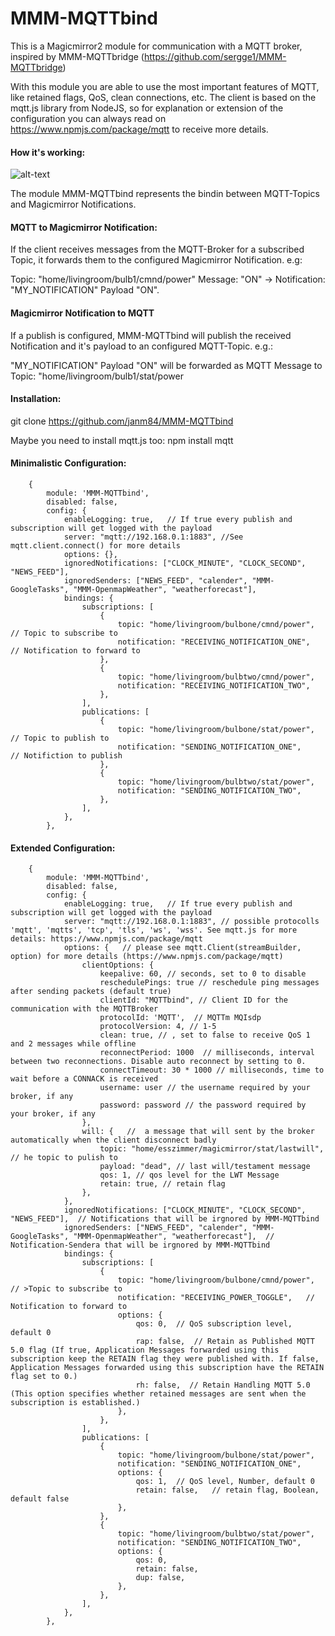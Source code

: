 # MMM-MQTTbind

This is a Magicmirror2 module for communication with a MQTT broker, inspired by MMM-MQTTbridge (https://github.com/sergge1/MMM-MQTTbridge)

With this module you are able to use the most important features of MQTT, like retained flags, QoS, clean connections, etc.
The client is based on the mqtt.js library from NodeJS, so for explanation or extension of the configuration you can always read on https://www.npmjs.com/package/mqtt to receive more details.

#### How it's working:

![alt-text](https://github.com/janm84/MMM-MQTTbind/blob/master/github/MQTTbind.png)

The module MMM-MQTTbind represents the bindin between MQTT-Topics and Magicmirror Notifications. 

#### MQTT to Magicmirror Notification:
If the client receives messages from the MQTT-Broker for a subscribed Topic, it forwards them to the configured Magicmirror Notification. e.g:

Topic: "home/livingroom/bulb1/cmnd/power" Message: "ON" -> Notification: "MY_NOTIFICATION" Payload "ON".

#### Magicmirror Notification to MQTT
If a publish is configured, MMM-MQTTbind will publish the received Notification and it's payload to an configured MQTT-Topic. e.g.:

"MY_NOTIFICATION" Payload "ON" will be forwarded as MQTT Message to Topic: "home/livingroom/bulb1/stat/power

#### Installation:

git clone https://github.com/janm84/MMM-MQTTbind

Maybe you need to install mqtt.js too: npm install mqtt

#### Minimalistic Configuration:

		{
			module: 'MMM-MQTTbind',
			disabled: false,
			config: {
				enableLogging: true,   // If true every publish and subscription will get logged with the payload
				server: "mqtt://192.168.0.1:1883", //See mqtt.client.connect() for more details
				options: {},
				ignoredNotifications: ["CLOCK_MINUTE", "CLOCK_SECOND", "NEWS_FEED"],
				ignoredSenders: ["NEWS_FEED", "calender", "MMM-GoogleTasks", "MMM-OpenmapWeather", "weatherforecast"],
				bindings: {
					subscriptions: [
						{						
							topic: "home/livingroom/bulbone/cmnd/power",  // Topic to subscribe to
							notification: "RECEIVING_NOTIFICATION_ONE",   // Notification to forward to
						},
						{						
							topic: "home/livingroom/bulbtwo/cmnd/power",  
							notification: "RECEIVING_NOTIFICATION_TWO",
						},
					],
					publications: [
						{
							topic: "home/livingroom/bulbone/stat/power",  // Topic to publish to
							notification: "SENDING_NOTIFICATION_ONE",     // Notifiction to publish
						},
						{
							topic: "home/livingroom/bulbtwo/stat/power",
							notification: "SENDING_NOTIFICATION_TWO",
						},
					],					
				},
			},


#### Extended Configuration:


		{
			module: 'MMM-MQTTbind',
			disabled: false,
			config: {
				enableLogging: true,   // If true every publish and subscription will get logged with the payload
				server: "mqtt://192.168.0.1:1883", // possible protocolls  'mqtt', 'mqtts', 'tcp', 'tls', 'ws', 'wss'. See mqtt.js for more details: https://www.npmjs.com/package/mqtt
				options: {   // please see mqtt.Client(streamBuilder, option) for more details (https://www.npmjs.com/package/mqtt)
					clientOptions: {
						keepalive: 60, // seconds, set to 0 to disable
						reschedulePings: true // reschedule ping messages after sending packets (default true)
						clientId: "MQTTbind", // Client ID for the communication with the MQTTBroker
						protocolId: 'MQTT',  // MQTTm MQIsdp
						protocolVersion: 4, // 1-5
						clean: true, // , set to false to receive QoS 1 and 2 messages while offline
						reconnectPeriod: 1000  // milliseconds, interval between two reconnections. Disable auto reconnect by setting to 0.
						connectTimeout: 30 * 1000 // milliseconds, time to wait before a CONNACK is received
						username: user // the username required by your broker, if any
						password: password // the password required by your broker, if any
					},
					will: {   //  a message that will sent by the broker automatically when the client disconnect badly
						topic: "home/esszimmer/magicmirror/stat/lastwill", // he topic to pulish to
						payload: "dead", // last will/testament message
						qos: 1, // qos level for the LWT Message
						retain: true, // retain flag
					},
				},
				ignoredNotifications: ["CLOCK_MINUTE", "CLOCK_SECOND", "NEWS_FEED"],  // Notifications that will be irgnored by MMM-MQTTbind
				ignoredSenders: ["NEWS_FEED", "calender", "MMM-GoogleTasks", "MMM-OpenmapWeather", "weatherforecast"],  // Notification-Sendera that will be irgnored by MMM-MQTTbind
				bindings: {
					subscriptions: [
						{						
							topic: "home/livingroom/bulbone/cmnd/power",  // >Topic to subscribe to
							notification: "RECEIVING_POWER_TOGGLE",   // Notification to forward to
							options: {
								qos: 0,  // QoS subscription level, default 0
								rap: false,  // Retain as Published MQTT 5.0 flag (If true, Application Messages forwarded using this subscription keep the RETAIN flag they were published with. If false, Application Messages forwarded using this subscription have the RETAIN flag set to 0.)
								rh: false,  // Retain Handling MQTT 5.0 (This option specifies whether retained messages are sent when the subscription is established.)
							},		
						},
					],
					publications: [
						{
							topic: "home/livingroom/bulbone/stat/power",
							notification: "SENDING_NOTIFICATION_ONE",
							options: {
								qos: 1,  // QoS level, Number, default 0
								retain: false,   // retain flag, Boolean, default false
							},		
						},
						{
							topic: "home/livingroom/bulbtwo/stat/power",
							notification: "SENDING_NOTIFICATION_TWO",
							options: {
								qos: 0,
								retain: false,
								dup: false,
							},		
						},
					],					
				},
			},



